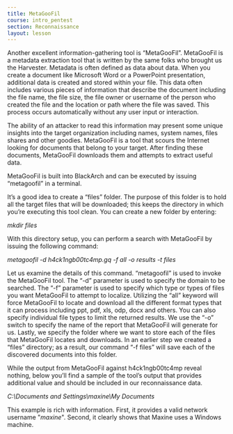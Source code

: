 ```yaml
---
title: MetaGooFil
course: intro_pentest
section: Reconnaissance
layout: lesson
---
```


Another excellent information-gathering tool is “MetaGooFil”. MetaGooFil is a metadata extraction tool that is written by the same folks who brought us the Harvester. Metadata is often defined as data about data. When you create a document like Microsoft Word or a PowerPoint presentation, additional data is created and stored within your file. This data often includes various pieces of information that describe the document including the file name, the file size, the file owner or username of the person who created the file and the location or path where the file was saved. This process occurs automatically without any user input or interaction.

The ability of an attacker to read this information may present some unique insights into the target organization including names, system names, files shares and other goodies. MetaGooFil is a tool that scours the Internet looking for documents that belong to your target. After finding these documents, MetaGooFil downloads them and attempts to extract useful data.

MetaGooFil is built into BlackArch and can be executed by issuing “metagoofil” in a terminal.

It’s a good idea to create a “files” folder. The purpose of this folder is to hold all the target files that will be downloaded; this keeps the directory in which you’re executing this tool clean. You can create a new folder by entering:

_mkdir files_

With this directory setup, you can perform a search with MetaGooFil by issuing the following command:

_metagoofil -d h4ck1ngb00tc4mp.gq -f all -o results -t files_

Let us examine the details of this command. “metagoofil” is used to invoke the MetaGooFil tool. The “-d” parameter is used to specify the domain to be searched. The “-f” parameter is used to specify which type or types of files you want MetaGooFil to attempt to localize. Utilizing the “all” keyword will force MetaGooFil to locate and download all the different format types that it can process including ppt, pdf, xls, odp, docx and others. You can also specify individual file types to limit the returned results. We use the “-o” switch to specify the name of the report that MetaGooFil will generate for us. Lastly, we specify the folder where we want to store each of the files that MetaGooFil locates and downloads. In an earlier step we created a “files” directory; as a result, our command “-f files” will save each of the discovered documents into this folder.

While the output from MetaGooFil against h4ck1ngb00tc4mp reveal nothing, below you’ll find a sample of the tool’s output that provides additional value and should be included in our reconnaissance data.

_C:\Documents and Settings\maxine\My Documents_

This example is rich with information. First, it provides a valid network
username "_maxine_". Second, it clearly shows that Maxine uses a Windows
machine.
